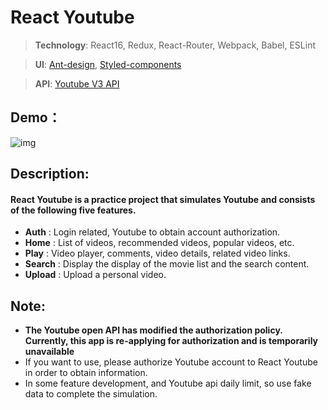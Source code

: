 # React Youtube

> **Technology**: React16, Redux, React-Router, Webpack, Babel, ESLint

> **UI**: [Ant-design](https://ant.design/), [Styled-components](https://www.styled-components.com/)

> **API**: [Youtube V3 API](https://developers.google.com/youtube/v3/getting-started)

## Demo：

![img](https://github.com/HsienW/demo-repository-/blob/master/react-youtube-demo-v1.gif)

## Description:
#### React Youtube is a practice project that simulates Youtube and consists of the following five features.

- **Auth** : Login related, Youtube to obtain account authorization.
- **Home** : List of videos, recommended videos, popular videos, etc.
- **Play** : Video player, comments, video details, related video links.
- **Search** : Display the display of the movie list and the search content.
- **Upload** : Upload a personal video.

## Note: 
- **The Youtube open API has modified the authorization policy. Currently, this app is re-applying for authorization and is temporarily unavailable**
- If you want to use, please authorize Youtube account to React Youtube in order to obtain information.
- In some feature development, and Youtube api daily limit, so use fake data to complete the simulation.

